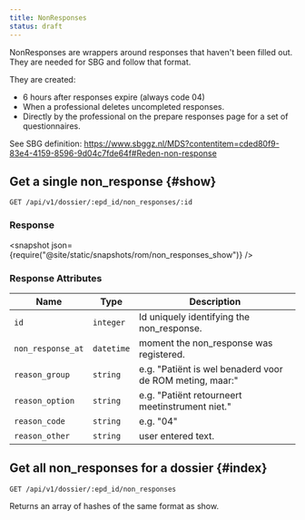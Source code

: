 ```yaml
---
title: NonResponses
status: draft
---
```


NonResponses are wrappers around responses that haven't been filled out. They are needed for SBG and follow that format.

They are created:
- 6 hours after responses expire (always code 04)
- When a professional deletes uncompleted responses.
- Directly by the professional on the prepare responses page for a set of questionnaires.

See SBG definition: https://www.sbggz.nl/MDS?contentitem=cded80f9-83e4-4159-8596-9d04c7fde64f#Reden-non-response

## Get a single non_response {#show}

    GET /api/v1/dossier/:epd_id/non_responses/:id

### Response

<snapshot json={require("@site/static/snapshots/rom/non_responses_show")} />

### Response Attributes

Name                  | Type      | Description
----------------------|-----------|--------------
`id`                  | `integer` | Id uniquely identifying the non_response.
`non_response_at`     | `datetime`| moment the non_response was registered.
`reason_group`        | `string`  | e.g. "Patiënt is wel benaderd voor de ROM meting, maar:"
`reason_option`       | `string`  | e.g. "Patiënt retourneert meetinstrument niet."
`reason_code`         | `string`  | e.g. "04"
`reason_other`        | `string`  | user entered text.

## Get all non_responses for a dossier {#index}

    GET /api/v1/dossier/:epd_id/non_responses

Returns an array of hashes of the same format as show.
